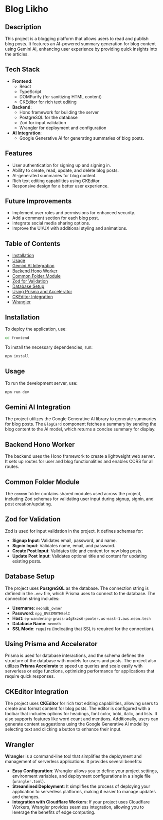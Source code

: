 # Blog Likho

## Description
This project is a blogging platform that allows users to read and publish blog posts. It features an AI-powered summary generation for blog content using Gemini AI, enhancing user experience by providing quick insights into the articles.

## Tech Stack
- **Frontend**: 
  - React
  - TypeScript
  - DOMPurify (for sanitizing HTML content)
  - CKEditor for rich text editing
- **Backend**: 
  - Hono framework for building the server
  - PostgreSQL for the database
  - Zod for input validation
  - Wrangler for deployment and configuration
- **AI Integration**: 
  - Google Generative AI for generating summaries of blog posts.

## Features
- User authentication for signing up and signing in.
- Ability to create, read, update, and delete blog posts.
- AI-generated summaries for blog content.
- Rich text editing capabilities using CKEditor.
- Responsive design for a better user experience.

## Future Improvements
- Implement user roles and permissions for enhanced security.
- Add a comment section for each blog post.
- Integrate social media sharing options.
- Improve the UI/UX with additional styling and animations.

## Table of Contents
- [Installation](#installation)
- [Usage](#usage)
- [Gemini AI Integration](#gemini-ai-integration)
- [Backend Hono Worker](#backend-hono-worker)
- [Common Folder Module](#common-folder-module)
- [Zod for Validation](#zod-for-validation)
- [Database Setup](#database-setup)
- [Using Prisma and Accelerator](#using-prisma-and-accelerator)
- [CKEditor Integration](#ckeditor-integration)
- [Wrangler](#why-use-wrangler)

## Installation

To deploy the application, use:
```bash
cd frontend
```

To install the necessary dependencies, run:
```bash
npm install
```

## Usage
To run the development server, use:
```bash
npm run dev
```


## Gemini AI Integration
The project utilizes the Google Generative AI library to generate summaries for blog posts. The `BlogCard` component fetches a summary by sending the blog content to the AI model, which returns a concise summary for display.

## Backend Hono Worker
The backend uses the Hono framework to create a lightweight web server. It sets up routes for user and blog functionalities and enables CORS for all routes.

## Common Folder Module
The `common` folder contains shared modules used across the project, including Zod schemas for validating user input during signup, signin, and post creation/updating.

## Zod for Validation
Zod is used for input validation in the project. It defines schemas for:
- **Signup Input**: Validates email, password, and name.
- **Signin Input**: Validates name, email, and password.
- **Create Post Input**: Validates title and content for new blog posts.
- **Update Post Input**: Validates optional title and content for updating existing posts.

## Database Setup
The project uses **PostgreSQL** as the database. The connection string is defined in the `.env` file, which Prisma uses to connect to the database. The connection string includes:
- **Username**: `neondb_owner`
- **Password**: `npg_8VEZM0THBelI`
- **Host**: `ep-wandering-grass-a4g8xzs6-pooler.us-east-1.aws.neon.tech`
- **Database Name**: `neondb`
- **SSL Mode**: `require` (indicating that SSL is required for the connection).

## Using Prisma and Accelerator
Prisma is used for database interactions, and the schema defines the structure of the database with models for users and posts. The project also utilizes **Prisma Accelerate** to speed up queries and scale easily with serverless or edge functions, optimizing performance for applications that require quick responses.

## CKEditor Integration
The project uses **CKEditor** for rich text editing capabilities, allowing users to create and format content for blog posts. The editor is configured with a toolbar that includes options for headings, font color, bold, italic, and lists. It also supports features like word count and mentions. Additionally, users can generate content suggestions using the Google Generative AI model by selecting text and clicking a button to enhance their input.


## Wrangler
**Wrangler** is a command-line tool that simplifies the deployment and management of serverless applications. It provides several benefits:
- **Easy Configuration**: Wrangler allows you to define your project settings, environment variables, and deployment configurations in a single file (`wrangler.toml`).
- **Streamlined Deployment**: It simplifies the process of deploying your application to serverless platforms, making it easier to manage updates and changes.
- **Integration with Cloudflare Workers**: If your project uses Cloudflare Workers, Wrangler provides seamless integration, allowing you to leverage the benefits of edge computing.

